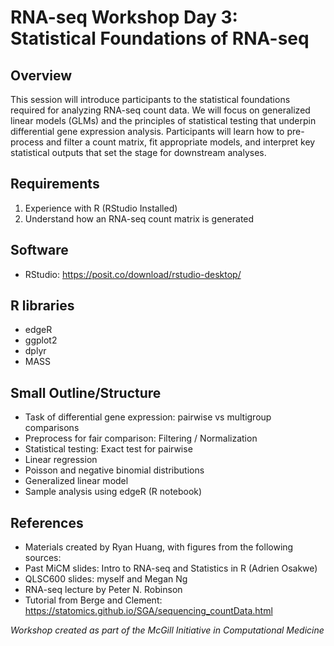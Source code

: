# RNA-seq Workshop Day 3: Statistical Foundations of RNA-seq

## Overview
This session will introduce participants to the statistical foundations required for analyzing RNA-seq count data. We will focus on generalized linear models (GLMs) and the principles of statistical testing that underpin differential gene expression analysis. Participants will learn how to pre-process and filter a count matrix, fit appropriate models, and interpret key statistical outputs that set the stage for downstream analyses.
   
## Requirements
1. Experience with R (RStudio Installed)
2. Understand how an RNA-seq count matrix is generated

## Software
* RStudio: https://posit.co/download/rstudio-desktop/

## R libraries
* edgeR
* ggplot2
* dplyr
* MASS
   
## Small Outline/Structure
* Task of differential gene expression: pairwise vs multigroup comparisons
* Preprocess for fair comparison: Filtering / Normalization
* Statistical testing: Exact test for pairwise
* Linear regression
* Poisson and negative binomial distributions
* Generalized linear model
* Sample analysis using edgeR (R notebook)

## References
* Materials created by Ryan Huang, with figures from the following sources:
* Past MiCM slides: Intro to RNA-seq and Statistics in R (Adrien Osakwe)
* QLSC600 slides: myself and Megan Ng
* RNA-seq lecture by Peter N. Robinson
* Tutorial from Berge and Clement: https://statomics.github.io/SGA/sequencing_countData.html


*Workshop created as part of the McGill Initiative in Computational Medicine*
